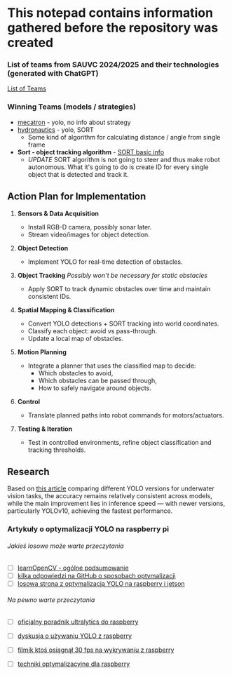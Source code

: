 # This notepad contains information gathered before the repository was created

### List of teams from SAUVC 2024/2025 and their technologies (generated with ChatGPT)

[List of Teams](https://chatgpt.com/c/68a5a966-1ad4-8333-97df-87877f8706c3)

### Winning Teams (models / strategies)

* [mecatron](https://mecatron.sg/computervision) - yolo, no info about strategy
* [hydronautics](https://github.com/hydronautics-team/stingray) - yolo, SORT
  * Some kind of algorithm for calculating distance / angle from single frame
* **Sort - object tracking algorithm** - [SORT basic info](https://arxiv.org/abs/1602.00763)
  * *UPDATE* SORT algorithm is not going to steer and thus make robot autonomous. What it's going to do is create ID for every single object that is detected and track it.
  


## Action Plan for Implementation

1. **Sensors & Data Acquisition**
   - Install RGB-D camera, possibly sonar later.
   - Stream video/images for object detection.

2. **Object Detection**
   - Implement YOLO for real-time detection of obstacles.

3. **Object Tracking** *Possibly won't be necessary for static obstacles*
   - Apply SORT to track dynamic obstacles over time and maintain consistent IDs.

4. **Spatial Mapping & Classification**
   - Convert YOLO detections + SORT tracking into world coordinates.
   - Classify each object: avoid vs pass-through.
   - Update a local map of obstacles.

5. **Motion Planning**
   - Integrate a planner that uses the classified map to decide:
     - Which obstacles to avoid,
     - Which obstacles can be passed through,
     - How to safely navigate around objects.

6. **Control**
   - Translate planned paths into robot commands for motors/actuators.

7. **Testing & Iteration**
   - Test in controlled environments, refine object classification and tracking thresholds.

## Research

Based on [this article](https://drive.google.com/file/d/1Y0a3Y5Xk32tmBIXpi-BSFWalChpfiyJg/view?usp=sharing) comparing different YOLO versions for underwater vision tasks, the accuracy remains relatively consistent across models, while the main improvement lies in inference speed — with newer versions, particularly YOLOv10, achieving the fastest performance.

### Artykuły o optymalizacji YOLO na raspberry pi
###### Jakieś losowe może warte przeczytania
 - [ ] [learnOpenCV  - ogólne podsumowanie](https://learnopencv.com/yolo11-on-raspberry-pi/)
 - [ ] [kilka odpowiedzi na GitHub o sposobach optymalizacji](https://github.com/ultralytics/ultralytics/issues/6019)
 - [ ] [losowa strona z optymalizacją YOLO na raspberry i jetson](https://www.cohorte.co/blog/optimizing-yolofor-edge-devices)
###### Na pewno warte przeczytania
- [ ] [oficjalny poradnik ultralytics do raspberry](https://docs.ultralytics.com/guides/raspberry-pi/#raspberry-pi-series-comparison)
- [ ] [dyskusja o używaniu YOLO z raspberry](https://github.com/orgs/ultralytics/discussions/8277)
- [ ] [filmik ktoś osiągnął 30 fps na wykrywaniu z raspberry](https://www.youtube.com/watch?v=XKIm_R_rIeQ)
- [ ] [techniki optymalizacyjne dla raspberry](https://medium.com/academy-team/model-optimization-techniques-for-yolo-models-f440afa93adb)

